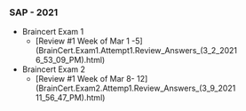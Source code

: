 ### SAP - 2021 
* Braincert Exam 1 
  * [Review #1  Week of Mar 1 -5](BrainCert.Exam1.Attempt1.Review_Answers_(3_2_2021 6_53_09_PM).html) 
* Braincert Exam 2 
  * [Review #1  Week of Mar 8- 12](BrainCert.Exam2.Attemp1.Review_Answers_(3_9_2021 11_56_47_PM).html)
